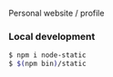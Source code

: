 Personal website / profile


### Local development

```bash
$ npm i node-static
$ $(npm bin)/static
```